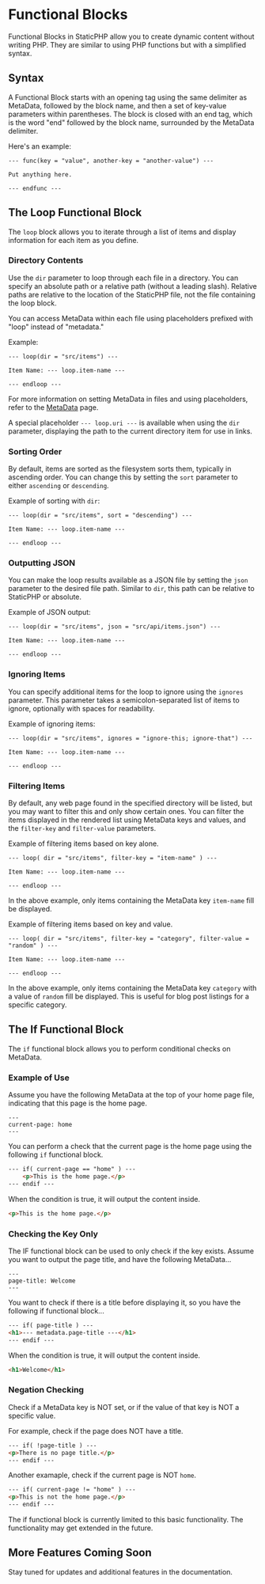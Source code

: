 # Functional Blocks

Functional Blocks in StaticPHP allow you to create dynamic content without writing PHP. They are similar to using PHP functions but with a simplified syntax.

## Syntax

A Functional Block starts with an opening tag using the same delimiter as MetaData, followed by the block name, and then a set of key-value parameters within parentheses. The block is closed with an end tag, which is the word "end" followed by the block name, surrounded by the MetaData delimiter.

Here's an example:

```plaintext
--- func(key = "value", another-key = "another-value") ---

Put anything here.

--- endfunc ---
```

## The Loop Functional Block

The `loop` block allows you to iterate through a list of items and display information for each item as you define.

### Directory Contents

Use the `dir` parameter to loop through each file in a directory. You can specify an absolute path or a relative path (without a leading slash). Relative paths are relative to the location of the StaticPHP file, not the file containing the loop block.

You can access MetaData within each file using placeholders prefixed with "loop" instead of "metadata."

Example:

```plaintext
--- loop(dir = "src/items") ---

Item Name: --- loop.item-name ---

--- endloop ---
```

For more information on setting MetaData in files and using placeholders, refer to the [MetaData](MetaData.md) page.

A special placeholder `--- loop.uri ---` is available when using the `dir` parameter, displaying the path to the current directory item for use in links.

### Sorting Order

By default, items are sorted as the filesystem sorts them, typically in ascending order. You can change this by setting the `sort` parameter to either `ascending` or `descending`.

Example of sorting with `dir`:

```plaintext
--- loop(dir = "src/items", sort = "descending") ---

Item Name: --- loop.item-name ---

--- endloop ---
```

### Outputting JSON

You can make the loop results available as a JSON file by setting the `json` parameter to the desired file path. Similar to `dir`, this path can be relative to StaticPHP or absolute.

Example of JSON output:

```plaintext
--- loop(dir = "src/items", json = "src/api/items.json") ---

Item Name: --- loop.item-name ---

--- endloop ---
```

### Ignoring Items

You can specify additional items for the loop to ignore using the `ignores` parameter. This parameter takes a semicolon-separated list of items to ignore, optionally with spaces for readability.

Example of ignoring items:

```plaintext
--- loop(dir = "src/items", ignores = "ignore-this; ignore-that") ---

Item Name: --- loop.item-name ---

--- endloop ---
```

### Filtering Items

By default, any web page found in the specified directory will be listed, but you may want to filter this and only show certain ones. You can filter the items displayed in the rendered list using MetaData keys and values, and the `filter-key` and `filter-value` parameters.

Example of filtering items based on key alone.

```plaintext
--- loop( dir = "src/items", filter-key = "item-name" ) ---

Item Name: --- loop.item-name ---

--- endloop ---
```

In the above example, only items containing the MetaData key `item-name` fill be displayed.

Example of filtering items based on key and value.

```plaintext
--- loop( dir = "src/items", filter-key = "category", filter-value = "random" ) ---

Item Name: --- loop.item-name ---

--- endloop ---
```

In the above example, only items containing the MetaData key `category` with a value of `random` fill be displayed. This is useful for blog post listings for a specific category.

## The If Functional Block

The `if` functional block allows you to perform conditional checks on MetaData.

### Example of Use

Assume you have the following MetaData at the top of your home page file, indicating that this page is the home page.

```plaintext
---
current-page: home
---
```

You can perform a check that the current page is the home page using the following `if` functional block.

```html
--- if( current-page == "home" ) ---
    <p>This is the home page.</p>
--- endif ---
```

When the condition is true, it will output the content inside.

```html
<p>This is the home page.</p>
```

### Checking the Key Only

The IF functional block can be used to only check if the key exists. Assume you want to output the page title, and have the following MetaData...

```plaintext
---
page-title: Welcome
---
```

You want to check if there is a title before displaying it, so you have the following if functional block...

```html
--- if( page-title ) ---
<h1>--- metadata.page-title ---</h1>
--- endif ---
```

When the condition is true, it will output the content inside.

```html
<h1>Welcome</h1>
```

### Negation Checking

Check if a MetaData key is NOT set, or if the value of that key is NOT a specific value.

For example, check if the page does NOT have a title.

```html
--- if( !page-title ) ---
<p>There is no page title.</p>
--- endif ---
```

Another examaple, check if the current page is NOT `home`.

```html
--- if( current-page != "home" ) ---
<p>This is not the home page.</p>
--- endif ---
```

The if functional block is currently limited to this basic functionality. The functionality may get extended in the future.

## More Features Coming Soon

Stay tuned for updates and additional features in the documentation.

